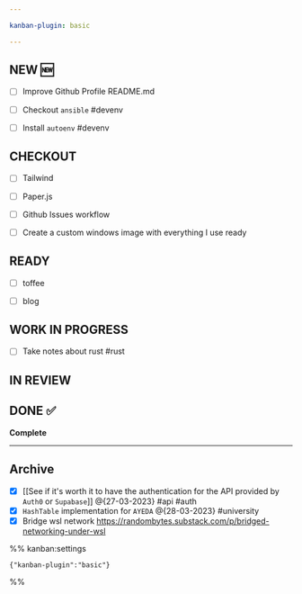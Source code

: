 ```yaml
---

kanban-plugin: basic

---
```


## NEW :new:

- [ ] Improve Github Profile README.md
- [ ] Checkout `ansible` #devenv
- [ ] Install `autoenv` #devenv


## CHECKOUT

- [ ] Tailwind
- [ ] Paper.js
- [ ] Github Issues workflow
- [ ] Create a custom windows image with everything I use ready


## READY

- [ ] toffee
- [ ] blog


## WORK IN PROGRESS

- [ ] Take notes about rust #rust


## IN REVIEW



## DONE :white_check_mark:

**Complete**


***

## Archive

- [x] [[See if it's worth it to have the authentication for the API provided by `Auth0` or  `Supabase`]] @{27-03-2023} #api #auth
- [x] `HashTable` implementation for `AYEDA`  @{28-03-2023} #university
- [x] Bridge wsl network https://randombytes.substack.com/p/bridged-networking-under-wsl

%% kanban:settings
```
{"kanban-plugin":"basic"}
```
%%